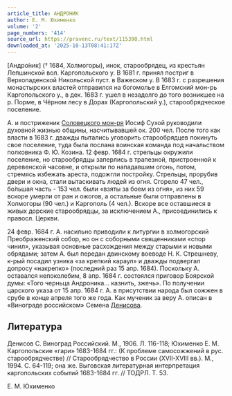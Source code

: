 ```yaml
---
article_title: АНДРОНИК
author: Е. М. Юхименко
volume: '2'
page_numbers: '414'
source_url: https://pravenc.ru/text/115390.html
downloaded_at: '2025-10-13T08:41:17Z'
---
```


[Андро́ник] († 1684, Холмогоры), инок, старообрядец, из крестьян Лепшинской вол. Каргопольского у. В 1681 г. принял постриг в Верхопаденской Никольской пуст. в Важеском у. В 1683 г. с разрешения монастырских властей отправился на богомолье в Елгомский мон-рь Каргопольского у., в дек. 1683 г. ушел в незадолго до того возникшее на р. Порме, в Чёрном лесу в Дорах (Каргопольский у.), старообрядческое поселение.

А. и постриженик [Соловецкого мон-ря](<https://pravenc.ru/text/Соловецкий в честь Преображения Господня ставропигиальный мужской монастырь.html>) Иосиф Сухой руководили духовной жизнью общины, насчитывавшей ок. 200 чел. После того как власти в 1683 г. дважды пытались уговорить старообрядцев покинуть свое поселение, туда была послана воинская команда под начальством полковника Ф. Ю. Козина. 12 февр. 1684 г. стрельцы окружили поселение, но старообрядцы заперлись в трапезной, пристроенной к деревенской часовне, и открыли по нападавшим огонь, потом, стремясь избежать ареста, подожгли постройку. Стрельцы, прорубив двери и окна, стали вытаскивать людей из огня. Сгорело 47 чел., бо́льшая часть - 153 чел. были «взяты за боем из огня», из них 59 вскоре умерли от ран и ожогов, а остальные были отправлены в Холмогоры (90 чел.) и Каргополь (4 чел.). Вскоре все оставшиеся в живых дорские старообрядцы, за исключением А., присоединились к правосл. Церкви.

24 февр. 1684 г. А. насильно приводили к литургии в холмогорский Преображенский собор, но он с соборными священниками «спор чинил», указывая основные расхождения между старыми и новыми обрядами; затем А. был передан двинскому воеводе Н. К. Стрешневу, к-рый посадил узника «за крепкий караул» и дважды подвергал допросу «накрепко» (последний раз 15 апр. 1684). Поскольку А. оставался непоколебим, 8 апр. 1684 г. состоялся приговор Боярской думы: «Того черньца Андроника... казнить, зжечь». По получении царского указа от 15 апр. 1684 г. А. в присутствии народа был сожжен в срубе в конце апреля того же года. Как мученик за веру А. описан в «Винограде российском» Семена [Денисова](https://pravenc.ru/text/Денисов.html).

## Литература

Денисов С. Виноград Российский. М., 1906. Л. 116-118; Юхименко Е. M. Каргопольские «гари» 1683-1684 гг.: (К проблеме самосожжений в рус. старообрядчестве) // Старообрядчество в России (XVII-XVIII вв.). М., 1994. С. 64-119; она же. Выговская литературная интерпретация каргопольских событий 1683-1684 гг. // ТОДРЛ. Т. 53.

Е. М. Юхименко

